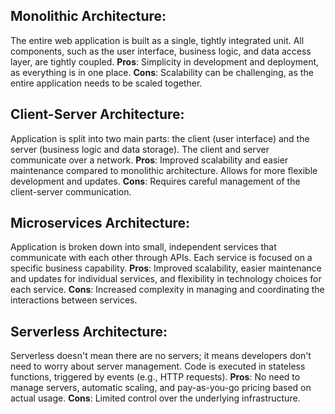 ## Monolithic Architecture:
The entire web application is built as a single, tightly integrated unit. All components, such as the user interface, business logic, and data access layer, are tightly coupled.
**Pros**: Simplicity in development and deployment, as everything is in one place.
**Cons**: Scalability can be challenging, as the entire application needs to be scaled together.

## Client-Server Architecture:
Application is split into two main parts: the client (user interface) and the server (business logic and data storage). The client and server communicate over a network.
**Pros**: Improved scalability and easier maintenance compared to monolithic architecture. Allows for more flexible development and updates.
**Cons**: Requires careful management of the client-server communication.

## Microservices Architecture:
Application is broken down into small, independent services that communicate with each other through APIs. Each service is focused on a specific business capability.
**Pros**: Improved scalability, easier maintenance and updates for individual services, and flexibility in technology choices for each service.
**Cons**: Increased complexity in managing and coordinating the interactions between services.

## Serverless Architecture:
Serverless doesn't mean there are no servers; it means developers don't need to worry about server management. Code is executed in stateless functions, triggered by events (e.g., HTTP requests).
**Pros**: No need to manage servers, automatic scaling, and pay-as-you-go pricing based on actual usage.
**Cons**: Limited control over the underlying infrastructure.

